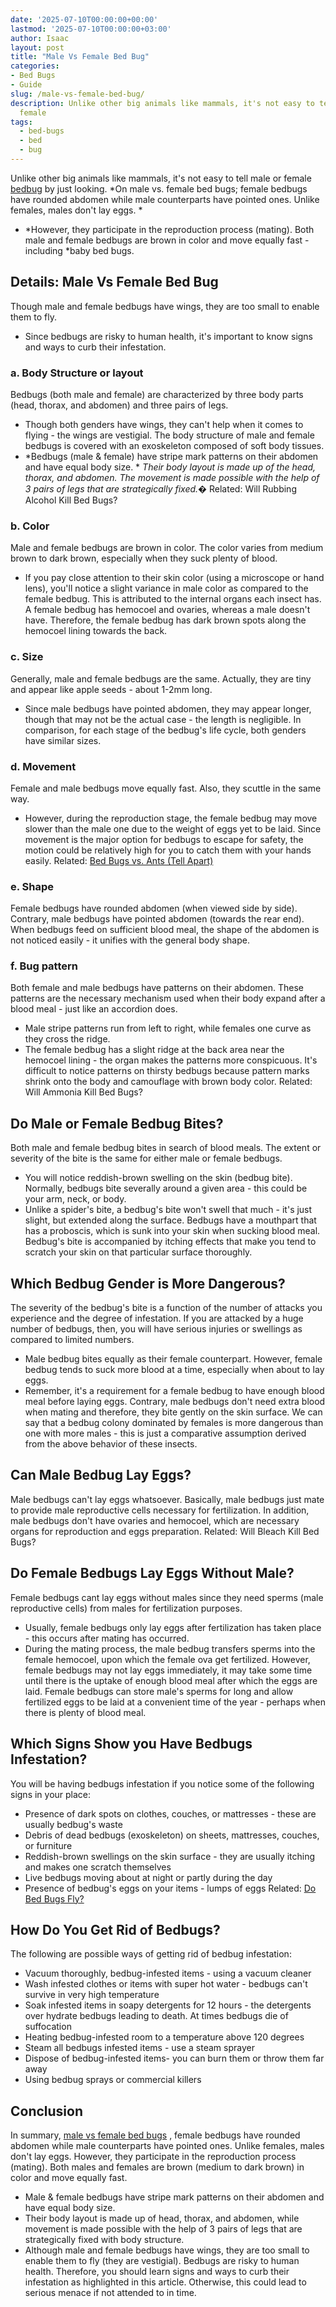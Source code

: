 ```yaml
---
date: '2025-07-10T00:00:00+00:00'
lastmod: '2025-07-10T00:00:00+03:00'
author: Isaac
layout: post
title: "Male Vs Female Bed Bug"
categories:
- Bed Bugs
- Guide
slug: /male-vs-female-bed-bug/
description: Unlike other big animals like mammals, it's not easy to tell male or
  female
tags: 
  - bed-bugs
  - bed
  - bug
---
```

Unlike other big animals like mammals, it's not easy to tell male or female
[bedbug](https://en.wikipedia.org/wiki/Bed_bug)
by just looking.
*On male vs. female bed bugs; female bedbugs have rounded abdomen while male counterparts have pointed ones. Unlike females, males don't lay eggs. *
- *However, they participate in the reproduction process (mating). Both male and female bedbugs are brown in color and move equally fast - including *baby bed bugs.
## Details: Male Vs Female Bed Bug
Though male and female bedbugs have wings, they are too small to enable them to fly.
- Since bedbugs are risky to human health, it's important to know signs and ways to curb their infestation.
### a. Body Structure or layout
Bedbugs (both male and female) are characterized by three body parts (head, thorax, and abdomen) and three pairs of legs.
- Though both genders have wings, they can't help when it comes to flying - the wings are vestigial.
The body structure of male and female bedbugs is covered with an exoskeleton composed of soft body tissues.
- *Bedbugs (male & female) have stripe mark patterns on their abdomen and have equal body size. *
*Their body layout is made up of the head, thorax, and abdomen. The movement is made possible with the help of 3 pairs of legs that are strategically fixed.�*
Related:
Will Rubbing Alcohol Kill Bed Bugs?
### b. Color
Male and female bedbugs are brown in color. The color varies from medium brown to dark brown, especially when they suck plenty of blood.
- If you pay close attention to their skin color (using a microscope or hand lens), you'll notice a slight variance in male color as compared to the female bedbug.
This is attributed to the internal organs each insect has. A female bedbug has hemocoel and ovaries, whereas a male doesn't have.
Therefore, the female bedbug has dark brown spots along the hemocoel lining towards the back.
### c. Size
Generally, male and female bedbugs are the same. Actually, they are tiny and appear like apple seeds - about 1-2mm long.
- Since male bedbugs have pointed abdomen, they may appear longer, though that may not be the actual case - the length is negligible.
In comparison, for each stage of the bedbug's life cycle, both genders have similar sizes.
### d. Movement
Female and male bedbugs move equally fast. Also, they scuttle in the same way.
- However, during the reproduction stage, the female bedbug may move slower than the male one due to the weight of eggs yet to be laid.
Since movement is the major option for bedbugs to escape for safety, the motion could be relatively high for you to catch them with your hands easily.
Related:
[Bed Bugs vs. Ants (Tell Apart)](https://pestpolicy.com/bed-bugs-vs-ants/)
### e. Shape
Female bedbugs have rounded abdomen (when viewed side by side). Contrary, male bedbugs have pointed abdomen (towards the rear end).
When bedbugs feed on sufficient blood meal, the shape of the abdomen is not noticed easily - it unifies with the general body shape.
### f. Bug pattern
Both female and male bedbugs have patterns on their abdomen. These patterns are the necessary mechanism used when their body expand after a blood meal - just like an accordion does.
- Male stripe patterns run from left to right, while females one curve as they cross the ridge.
- The female bedbug has a slight ridge at the back area near the hemocoel lining - the organ makes the patterns more conspicuous.
It's difficult to notice patterns on thirsty bedbugs because pattern marks shrink onto the body and camouflage with brown body color.
Related:
Will Ammonia Kill Bed Bugs?
## Do Male or Female Bedbug Bites?
Both male and female bedbug bites in search of blood meals. The extent or severity of the bite is the same for either male or female bedbugs.
- You will notice reddish-brown swelling on the skin (bedbug bite). Normally, bedbugs bite severally around a given area - this could be your arm, neck, or body.
- Unlike a spider's bite, a bedbug's bite won't swell that much - it's just slight, but extended along the surface.
Bedbugs have a mouthpart that has a proboscis, which is sunk into your skin when sucking blood meal.
Bedbug's bite is accompanied by itching effects that make you tend to scratch your skin on that particular surface thoroughly.
## Which Bedbug Gender is More Dangerous?
The severity of the bedbug's bite is a function of the number of attacks you experience and the degree of infestation.
If you are attacked by a huge number of bedbugs, then, you will have serious injuries or swellings as compared to limited numbers.
- Male bedbug bites equally as their female counterpart. However, female bedbug tends to suck more blood at a time, especially when about to lay eggs.
- Remember, it's a requirement for a female bedbug to have enough blood meal before laying eggs.
Contrary, male bedbugs don't need extra blood when mating and therefore, they bite gently on the skin surface.
We can say that a bedbug colony dominated by females is more dangerous than one with more males - this is just a comparative assumption derived from the above behavior of these insects.
## Can Male Bedbug Lay Eggs?
Male bedbugs can't lay eggs whatsoever. Basically, male bedbugs just mate to provide male reproductive cells necessary for fertilization.
In addition, male bedbugs don't have ovaries and hemocoel, which are necessary organs for reproduction and eggs preparation.
Related:
Will Bleach Kill Bed Bugs?
## Do Female Bedbugs Lay Eggs Without Male?
Female bedbugs cant lay eggs without males since they need sperms (male reproductive cells) from males for fertilization purposes.
- Usually, female bedbugs only lay eggs after fertilization has taken place - this occurs after mating has occurred.
- During the mating process, the male bedbug transfers sperms into the female hemocoel, upon which the female ova get fertilized.
However, female bedbugs may not lay eggs immediately, it may take some time until there is the uptake of enough blood meal after which the eggs are laid.
Female bedbugs can store male's sperms for long and allow fertilized eggs to be laid at a convenient time of the year - perhaps when there is plenty of blood meal.
## Which Signs Show you Have Bedbugs Infestation?
You will be having bedbugs infestation if you notice some of the following signs in your place:
- Presence of dark spots on clothes, couches, or mattresses - these are usually bedbug's waste
- Debris of dead bedbugs (exoskeleton) on sheets, mattresses, couches, or furniture
- Reddish-brown swellings on the skin surface - they are usually itching and makes one scratch themselves
- Live bedbugs moving about at night or partly during the day
- Presence of bedbug's eggs on your items - lumps of eggs
Related:
[Do Bed Bugs Fly?](https://pestpolicy.com/do-bed-bugs-fly/)
## How Do You Get Rid of Bedbugs?
The following are possible ways of getting rid of bedbug infestation:
- Vacuum thoroughly, bedbug-infested items - using a vacuum cleaner
- Wash infested clothes or items with super hot water - bedbugs can't survive in very high temperature
- Soak infested items in soapy detergents for 12 hours - the detergents over hydrate bedbugs leading to death. At times bedbugs die of suffocation
- Heating bedbug-infested room to a temperature above 120 degrees
- Steam all bedbugs infested items - use a steam sprayer
- Dispose of bedbug-infested items- you can burn them or throw them far away
- Using bedbug sprays or commercial killers
## Conclusion
In summary,
[male vs female bed bugs](https://pestpolicy.com/can-you-see-bed-bugs/)
, female bedbugs have rounded abdomen while male counterparts have pointed ones. Unlike females, males don't lay eggs.
However, they participate in the reproduction process (mating). Both males and females are brown (medium to dark brown) in color and move equally fast.
- Male & female bedbugs have stripe mark patterns on their abdomen and have equal body size.
- Their body layout is made up of head, thorax, and abdomen, while movement is made possible with the help of 3 pairs of legs that are strategically fixed with body structure.
- Although male and female bedbugs have wings, they are too small to enable them to fly (they are vestigial).
Bedbugs are risky to human health. Therefore, you should learn signs and ways to curb their infestation as highlighted in this article. Otherwise, this could lead to serious menace if not attended to in time.
